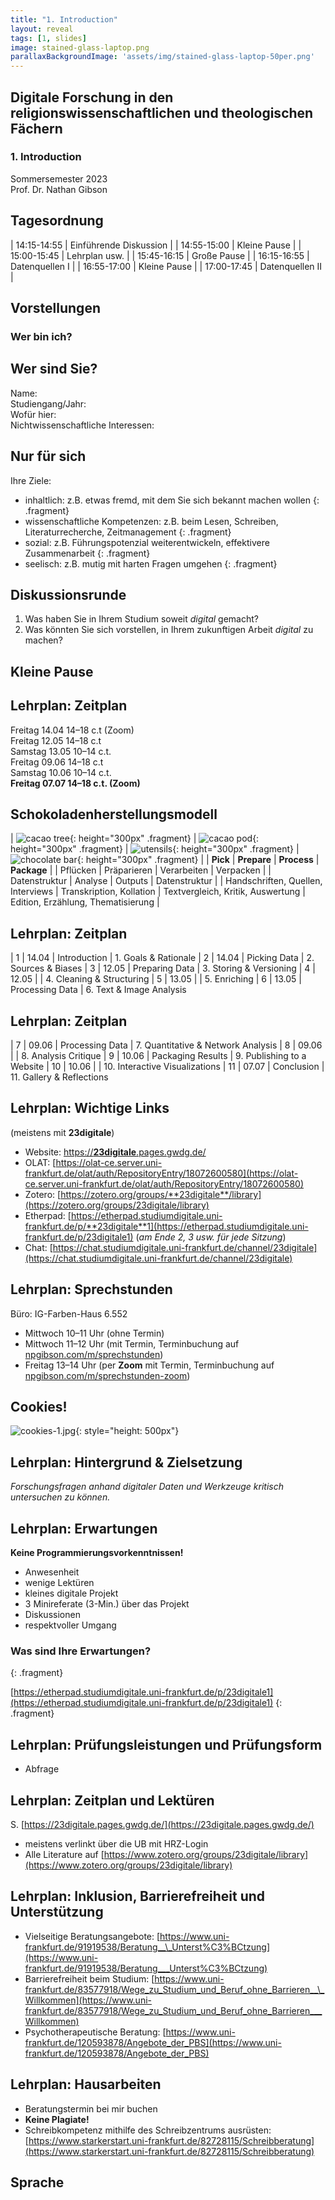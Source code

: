 ```yaml
---
title: "1. Introduction"
layout: reveal
tags: [1, slides]
image: stained-glass-laptop.png
parallaxBackgroundImage: 'assets/img/stained-glass-laptop-50per.png'
---
```


## Digitale Forschung in den religionswissenschaftlichen und theologischen Fächern

### 1. Introduction

Sommersemester 2023  
Prof. Dr. Nathan Gibson

## Tagesordnung

| 14:15-14:55 | Einführende Diskussion | 
| 14:55-15:00 | Kleine Pause | 
| 15:00-15:45 | Lehrplan usw. | 
| 15:45-16:15 | Große Pause | 
| 16:15-16:55 | Datenquellen I | 
| 16:55-17:00 | Kleine Pause | 
| 17:00-17:45 | Datenquellen II | 

## Vorstellungen

### Wer bin ich?

## Wer sind Sie?

Name:  
Studiengang/Jahr:  
Wofür hier:  
Nichtwissenschaftliche Interessen:  

## Nur für sich

Ihre Ziele: 

- inhaltlich: z.B. etwas fremd, mit dem Sie sich bekannt machen wollen
{: .fragment}
- wissenschaftliche Kompetenzen: z.B. beim Lesen, Schreiben, Literaturrecherche, Zeitmanagement
{: .fragment}
- sozial: z.B. Führungspotenzial weiterentwickeln, effektivere Zusammenarbeit
{: .fragment}
- seelisch: z.B. mutig mit harten Fragen umgehen
{: .fragment}

## Diskussionsrunde

1. Was haben Sie in Ihrem Studium soweit _digital_ gemacht?
2. Was könnten Sie sich vorstellen, in Ihrem zukunftigen Arbeit _digital_ zu machen?

## Kleine Pause 

## Lehrplan: Zeitplan 

Freitag	14.04	14–18 c.t (Zoom)  
Freitag	12.05	14–18 c.t  
Samstag	13.05	10–14 c.t.   
Freitag	09.06	14–18 c.t   
Samstag	10.06	10–14 c.t.   
**Freitag	07.07	14–18 c.t. (Zoom)**  

## Schokoladenherstellungsmodell

| ![cacao tree](../assets/img/cacao.svg){: height="300px" .fragment} | ![cacao pod](../assets/img/seed.svg){: height="300px" .fragment} | ![utensils](../assets/img/utensils.svg){: height="300px" .fragment} | ![chocolate bar](../assets/img/chocolate.svg){: height="300px" .fragment} |
| **Pick** | **Prepare** | **Process** | **Package** |
| Pflücken | Präparieren | Verarbeiten | Verpacken |
| Datenstruktur | Analyse | Outputs | Datenstruktur |
| Handschriften, Quellen, Interviews | Transkription, Kollation | Textvergleich, Kritik, Auswertung | Edition, Erzählung, Thematisierung |


## Lehrplan: Zeitplan

| 1 |	14.04 | Introduction	|	1. Goals & Rationale
| 2 |	14.04 | Picking Data	|	2. Sources & Biases
| 3 |	12.05 | Preparing Data	|	3. Storing & Versioning
| 4 |	12.05 | 	|	4. Cleaning & Structuring
| 5 |	13.05 | 	|	5. Enriching
| 6 |	13.05 | Processing Data	|	6. Text & Image Analysis

## Lehrplan: Zeitplan

| 7 |	09.06 | Processing Data	|	7. Quantitative & Network Analysis
| 8 |	09.06 | 	|	8. Analysis Critique
| 9 |	10.06 | Packaging Results	|	9. Publishing to a Website
| 10 |	10.06 | 	|	10. Interactive Visualizations
| 11 |	07.07 | Conclusion	|	11. Gallery & Reflections

## Lehrplan: Wichtige Links

(meistens mit **23digitale**)

- Website: [https://**23digitale**.pages.gwdg.de/](https://23digitale.pages.gwdg.de/)  
- OLAT: [https://olat-ce.server.uni-frankfurt.de/olat/auth/RepositoryEntry/18072600580](https://olat-ce.server.uni-frankfurt.de/olat/auth/RepositoryEntry/18072600580)  
- Zotero: [https://zotero.org/groups/**23digitale**/library](https://zotero.org/groups/23digitale/library)
- Etherpad: [https://etherpad.studiumdigitale.uni-frankfurt.de/p/**23digitale**1](https://etherpad.studiumdigitale.uni-frankfurt.de/p/23digitale1) (_am Ende 2, 3 usw. für jede Sitzung_)
- Chat: [https://chat.studiumdigitale.uni-frankfurt.de/channel/23digitale](https://chat.studiumdigitale.uni-frankfurt.de/channel/23digitale) 

## Lehrplan: Sprechstunden

Büro: IG-Farben-Haus 6.552  

- Mittwoch 10–11 Uhr (ohne Termin)
- Mittwoch 11–12 Uhr (mit Termin, Terminbuchung auf [npgibson.com/m/sprechstunden](http://npgibson.com/m/sprechstunden))
- Freitag 13–14 Uhr (per **Zoom** mit Termin, Terminbuchung auf [npgibson.com/m/sprechstunden-zoom](http://npgibson.com/m/sprechstunden-zoom))

## Cookies!

![cookies-1.jpg](../assets/img/cookies-1.jpg){: style="height: 500px"}

## Lehrplan: Hintergrund & Zielsetzung

_Forschungsfragen anhand digitaler Daten und Werkzeuge kritisch untersuchen zu können._

## Lehrplan: Erwartungen

**Keine Programmierungsvorkenntnissen!**

- Anwesenheit
- wenige Lektüren
- kleines digitale Projekt
- 3 Minireferate (3-Min.) über das Projekt 
- Diskussionen
- respektvoller Umgang

### Was sind Ihre Erwartungen?
{: .fragment}

[https://etherpad.studiumdigitale.uni-frankfurt.de/p/23digitale1](https://etherpad.studiumdigitale.uni-frankfurt.de/p/23digitale1)
{: .fragment}

## Lehrplan: Prüfungsleistungen und Prüfungsform

- Abfrage

## Lehrplan: Zeitplan und Lektüren

S. [https://23digitale.pages.gwdg.de/](https://23digitale.pages.gwdg.de/)  

- meistens verlinkt über die UB mit HRZ-Login
- Alle Literature auf [https://www.zotero.org/groups/23digitale/library](https://www.zotero.org/groups/23digitale/library)

## Lehrplan: Inklusion, Barrierefreiheit und Unterstützung

- Vielseitige Beratungsangebote: [https://www.uni-frankfurt.de/91919538/Beratung__\_Unterst%C3%BCtzung](https://www.uni-frankfurt.de/91919538/Beratung___Unterst%C3%BCtzung)
- Barrierefreiheit beim Studium: [https://www.uni-frankfurt.de/83577918/Wege_zu_Studium_und_Beruf_ohne_Barrieren__\_Willkommen](https://www.uni-frankfurt.de/83577918/Wege_zu_Studium_und_Beruf_ohne_Barrieren___Willkommen)
- Psychotherapeutische Beratung: [https://www.uni-frankfurt.de/120593878/Angebote_der_PBS](https://www.uni-frankfurt.de/120593878/Angebote_der_PBS)

## Lehrplan: Hausarbeiten

- Beratungstermin bei mir buchen
- **Keine Plagiate!**
- Schreibkompetenz mithilfe des Schreibzentrums ausrüsten: [https://www.starkerstart.uni-frankfurt.de/82728115/Schreibberatung](https://www.starkerstart.uni-frankfurt.de/82728115/Schreibberatung)

## Sprache

